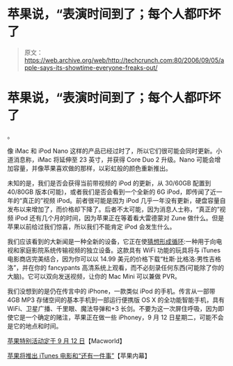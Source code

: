 # 苹果说，“表演时间到了；每个人都吓坏了

> 原文：<https://web.archive.org/web/http://techcrunch.com:80/2006/09/05/apple-says-its-showtime-everyone-freaks-out/>

# 苹果说，“表演时间到了；每个人都吓坏了

。

像 iMac 和 iPod Nano 这样的产品已经过时了，所以它们很可能会同时更新。小道消息称，iMac 将延伸至 23 英寸，并获得 Core Duo 2 升级。Nano 可能会增加容量，并像苹果喜欢做的那样，以彩虹般的颜色重新推出。

未知的是，我们是否会获得当前带视频的 iPod 的更新，从 30/60GB 配置到 40/80GB 版本(可能)，或者我们是否会看到一个全新的 6G iPod，即传闻了近一年的“真正的”视频 iPod。前者很可能是因为 iPod 几乎一年没有更新，硬盘容量自发布以来增加了，而价格却下降了。后者不太可能，因为消息人士称，“真正的”视频 iPod 还有几个月的时间，因为苹果正在等着看大雷德蒙对 Zune 做什么。但是苹果以前给过我们惊喜，所以我们不能肯定 iPod 会发生什么。

我们应该看到的大新闻是一种全新的设备，它正在使[猜想形成循环](https://web.archive.org/web/20130627212625/http://www.appleinsider.com/article.php?id=2016):一种用于向电视和家庭影院系统传输视频的独立设备。这款具有 WiFi 功能的玩具将与 iTunes 电影商店完美结合，因为你可以以 14.99 美元的价格下载“杜斯·比格洛:男性吉格洛”，并在你的 fancypants 高清系统上观看，而不必刻录任何东西(可能除了你的大脑)。它可以双向发送视频，让你的 Mac Mini 可以兼做 PVR。

我们没想到的是仍在传言中的 iPhone，一款类似 iPod 的手机。传言从一部带 4GB MP3 存储空间的基本手机到一部运行便携版 OS X 的全功能智能手机，具有 WiFi、卫星广播、千里眼、魔法导弹和+3 长剑。不要为这一次屏住呼吸，因为即使它是一个确定的赌注，苹果正在做一些 iPhoney，9 月 12 日星期二，可能不会是它的地点和时间。

[苹果特别活动定于 9 月 12 日](https://web.archive.org/web/20130627212625/http://www.macworld.com/news/2006/09/05/showtime/index.php)【Macworld】

[苹果将推出 iTunes 电影和“还有一件事”](https://web.archive.org/web/20130627212625/http://www.appleinsider.com/article.php?id=2016)【苹果内幕】